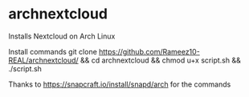 # archnextcloud
Installs Nextcloud on Arch Linux

Install commands git clone https://github.com/Rameez10-REAL/archnextcloud/ && cd archnextcloud && chmod u+x script.sh && ./script.sh

Thanks to https://snapcraft.io/install/snapd/arch for the commands
